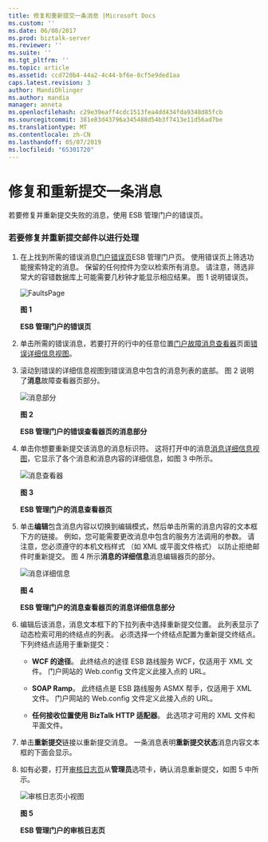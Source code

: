 ```yaml
---
title: 修复和重新提交一条消息 |Microsoft Docs
ms.custom: ''
ms.date: 06/08/2017
ms.prod: biztalk-server
ms.reviewer: ''
ms.suite: ''
ms.tgt_pltfrm: ''
ms.topic: article
ms.assetid: ccd720b4-44a2-4c44-bf6e-8cf5e9ded1aa
caps.latest.revision: 3
author: MandiOhlinger
ms.author: mandia
manager: anneta
ms.openlocfilehash: c29e39eaff4cdc1513fea4dd434fda9348d85fcb
ms.sourcegitcommit: 381e83d43796a345488d54b3f7413e11d56ad7be
ms.translationtype: MT
ms.contentlocale: zh-CN
ms.lasthandoff: 05/07/2019
ms.locfileid: "65301720"
---
```

# <a name="repairing-and-resubmitting-a-message"></a>修复和重新提交一条消息
若要修复并重新提交失败的消息，使用 ESB 管理门户的错误页。  
  
### <a name="to-repair-and-resubmit-a-message-for-processing"></a>若要修复并重新提交邮件以进行处理  
  
1.  在上找到所需的错误消息[门户错误页](../esb-toolkit/portal-faults-page.md)ESB 管理门户页。 使用错误页上筛选功能搜索特定的消息。 保留的任何控件为空以检索所有消息。 请注意，筛选非常大的容错数据库上可能需要几秒钟才能显示相应结果。 图 1 说明错误页。  
  
     ![FaultsPage](../esb-toolkit/media/faultspage.gif "FaultsPage")  
  
     **图 1**  
  
     **ESB 管理门户的错误页**  
  
2.  单击所需的错误消息，若要打开的行中的任意位置[门户故障消息查看器](../esb-toolkit/portal-fault-message-viewer.md)页面[错误详细信息视图](../esb-toolkit/fault-details-view.md)。  
  
3.  滚动到错误的详细信息视图到错误消息中包含的消息列表的底部。 图 2 说明了**消息**故障查看器页部分。  
  
     ![消息部分](../esb-toolkit/media/ch8-messagessection.gif "Ch8-MessagesSection")  
  
     **图 2**  
  
     **ESB 管理门户的错误查看器页的消息部分**  
  
4.  单击你想要重新提交该消息的消息标识符。 这将打开中的消息[消息详细信息视图](../esb-toolkit/message-details-view.md)，它显示了各个消息和消息内容的详细信息，如图 3 中所示。  
  
     ![消息查看器](../esb-toolkit/media/ch8-messageviewer.gif "Ch8-MessageViewer")  
  
     **图 3**  
  
     **ESB 管理门户的消息查看器页**  
  
5.  单击**编辑**包含消息内容以切换到编辑模式，然后单击所需的消息内容的文本框下方的链接。 例如，您可能需要更改消息中包含的服务方法调用的参数。 请注意，您必须遵守的本机文档样式 （如 XML 或平面文件格式） 以防止拒绝邮件时重新提交。 图 4 所示**消息的详细信息**消息编辑器页的部分。  
  
     ![消息详细信息](../esb-toolkit/media/ch8-messagedetails.gif "Ch8-MessageDetails")  
  
     **图 4**  
  
     **ESB 管理门户的消息查看器页的消息详细信息部分**  
  
6.  编辑后该消息，消息文本框下的下拉列表中选择重新提交位置。 此列表显示了动态检索可用的终结点的列表。 必须选择一个终结点配置为重新提交终结点。 下列终结点适用于重新提交：  
  
    -   **WCF 的途径**。 此终结点的途径 ESB 路线服务 WCF，仅适用于 XML 文件。 门户网站的 Web.config 文件定义此接入点的 URL。  
  
    -   **SOAP Ramp**。 此终结点是 ESB 路线服务 ASMX 帮手，仅适用于 XML 文件。 门户网站的 Web.config 文件定义此接入点的 URL。  
  
    -   **任何接收位置使用 BizTalk HTTP 适配器**。 此选项才可用的 XML 文件和平面文件。  
  
7.  单击**重新提交**链接以重新提交消息。 一条消息表明**重新提交状态**消息内容文本框的下面会显示。  
  
8.  如有必要，打开[审核日志页](../esb-toolkit/audit-log-page.md)从**管理员**选项卡，确认消息重新提交，如图 5 中所示。  
  
     ![审核日志页小视图](../esb-toolkit/media/ch8-auditlogpagesmallview.gif "Ch8-AuditLogPageSmallView")  
  
     **图 5**  
  
     **ESB 管理门户的审核日志页**